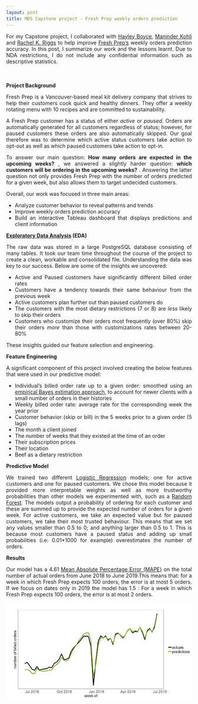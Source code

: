 ```yaml
---
layout: post
title: MDS Capstone project - Fresh Prep weekly orders prediction 
---
```

<div align="justify">  
For my Capstone project, I collaborated with <a href="https://github.com/hfboyce">Hayley Boyce</a>, <a href="https://github.com/ksm45">Maninder Kohli</a> and <a href="https://github.com/rachelkriggs">Rachel K. Riggs</a> to help improve <a href="https://www.freshprep.ca/">Fresh Prep’s</a> weekly orders prediction accuracy. In this post, I summarize our work and the lessons learnt. Due to NDA restrictions, I do not include any confidential information such as descriptive statistics.
</div>  
<br></br>
   
**Project Background**
<div align="justify"> 
Fresh Prep is a Vancouver-based meal kit delivery company that strives to help their customers cook quick and healthy dinners. They offer a weekly rotating menu with 10 recipes and are committed to sustainability.

A Fresh Prep customer has a status of either _active_ or _paused_. Orders are automatically generated for all customers regardless of status; however, for paused customers these orders are also automatically skipped. Our goal therefore was to determine which active status customers take action to opt-out as well as which paused customers take action to opt-in.

To answer our main question: **How many orders are expected in the upcoming weeks?** , we answered a slightly harder question: **which customers will be ordering in the upcoming weeks?** .
Answering the latter question not only provides Fresh Prep with the number of orders predicted for a given week, but also allows them to target undecided customers. 

Overall, our work was focused in three main areas:
- Analyze customer behavior to reveal patterns and trends
- Improve weekly orders prediction accuracy
- Build an interactive Tableau dashboard that displays predictions and client information
</div> 
  
**[Exploratory Data Analysis](https://towardsdatascience.com/exploring-exploratory-data-analysis-1aa72908a5df) (EDA)** 

<div align="justify"> 
The raw data was stored in a large PostgreSQL database consisting of many tables. It took our team time throughout the course of the project to create a clean, workable and consolidated file. Understanding the data was key to our success. Below are some of the insights we uncovered: 

-	Active and Paused customers have significantly different billed order rates
-	Customers have a tendency towards their same behaviour from the previous week
-	Active customers plan further out than paused customers do 
-	The customers with the most dietary restrictions (7 or 8) are _less_ likely to skip their orders
-	Customers who customize their orders most frequently (over 80%) skip their orders _more_ than those with customizations rates between 20-80%

These insights guided our feature selection and engineering.
</div> 

**Feature Engineering** 

<div align="justify"> 
A significant component of this project involved creating the below features that were used in our predictive model:

-	Individual’s billed order rate up to a given order: smoothed using an <a href="http://varianceexplained.org/r/empirical_bayes_baseball/">empirical Bayes estimation approach</a>, to account for newer clients with a small number of orders in their histories
-	Weekly billed order rate: average rate for the corresponding week the year prior
-	Customer behavior (skip or bill) in the 5 weeks prior to a given order (5 lags)
-	The month a client joined
-	The number of weeks that they existed at the time of an order
-	Their subscription prices
-	Their location
-	Beef as a dietary restriction
</div>

**Predictive Model** 
<div align="justify">
We trained two different <a href="https://towardsdatascience.com/logistic-regression-b0af09cdb8ad">Logistic Regression</a> models; one for active customers and one for paused customers. We chose this model because it provided more interpretable weights as well as more trustworthy probabilities than other models we experimented with, such as a <a href="https://towardsdatascience.com/random-forest-3a55c3aca46d">Random Forest</a>. The models output a probability of ordering for each customer and these are summed up to provide the expected number of orders for a given week. For active customers, we take an expected value but for paused customers, we take their most trusted behaviour. This means that we set any values smaller than 0.5 to 0; and anything larger than 0.5 to 1. This is because most customers have a paused status and adding up small probabilities (i.e: 0.01*1000 for example) overestimates the number of orders. 
</div> 

**Results** 
<div align="justify"> 
Our model has a 4.61 <a href="https://www.dataquest.io/blog/understanding-regression-error-metrics/"> Mean Absolute Percentage Error (MAPE)</a> on the total number of actual orders from June 2018 to June 2019.This means that: for a week in which Fresh Prep expects 100 orders, the error is at most 5 orders. If we focus on dates only in 2019 the model has 1.5 : For a week in which Fresh Prep expects 100 orders, the error is at most 2 orders.
   
![results](/myimages/accuracy.PNG)
</div> 


